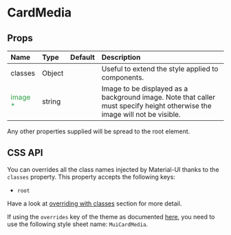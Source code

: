 <!--- This documentation is automatically generated, do not try to edit it. -->

# CardMedia



## Props
| Name | Type | Default | Description |
|:-----|:-----|:--------|:------------|
| classes | Object |  | Useful to extend the style applied to components. |
| <span style="color: #31a148">image *</span> | string |  | Image to be displayed as a background image. Note that caller must specify height otherwise the image will not be visible. |

Any other properties supplied will be spread to the root element.

## CSS API

You can overrides all the class names injected by Material-UI thanks to the `classes` property.
This property accepts the following keys:
- `root`

Have a look at [overriding with classes](/customization/overrides#overriding-with-classes)
section for more detail.

If using the `overrides` key of the theme as documented
[here](/customization/themes#customizing-all-instances-of-a-component-type),
you need to use the following style sheet name: `MuiCardMedia`.
